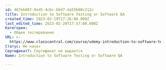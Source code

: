 ```yaml
---
id: 467eb88f-9ed5-4cbc-b6d7-da55b00c212c
title: Introduction to Software Testing or Software QA
created_time: 2023-02-19T17:26:00.000Z
last_edited_time: 2023-02-20T17:57:00.000Z
Категория:
  - Общее тестирование
URL: >-
  https://www.classcentral.com/course/udemy-introduction-to-software-testing-or-softwar-123080
Статус: Не начат
Сертификат?: Сертификат не выдается
Name: Introduction to Software Testing or Software QA

---
```

